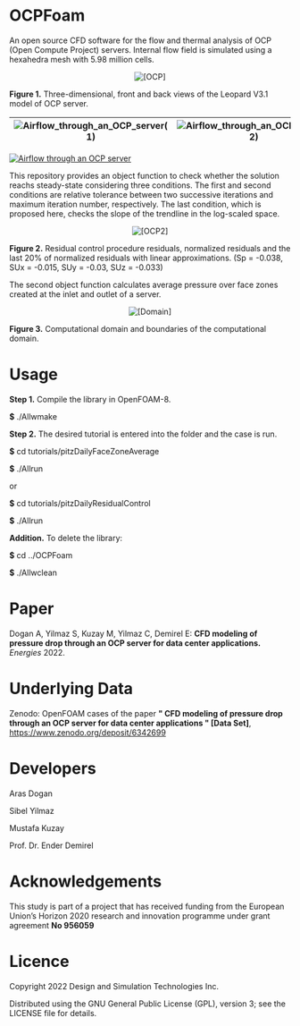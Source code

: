 # OCPFoam
An open source CFD software for the flow and thermal analysis of OCP (Open Compute Project) servers. Internal flow field is simulated using a hexahedra mesh with 5.98 million cells.

<p align="center">
   <img src="https://user-images.githubusercontent.com/89465885/164973779-05e188ba-f645-4e2c-a579-e36468c17234.jpg" alt="[OCP]"/>
</p>

**Figure 1.** Three-dimensional, front and back views of the Leopard V3.1 model of OCP server.  

![Airflow_through_an_OCP_server(1)](https://user-images.githubusercontent.com/89465885/165092919-fd1022da-e005-4bfd-8344-fd42d40261e5.gif) |  ![Airflow_through_an_OCP_server(2)](https://user-images.githubusercontent.com/89465885/165092937-282e75bd-7ef2-4196-a9b2-be82b117069e.gif) | 
--- | ---


[![Airflow through an OCP server](https://yt-embed.herokuapp.com/embed?v=w-Xrcj8y-bA)](https://www.youtube.com/watch?v=w-Xrcj8y-bA "Airflow through an OCP server")

This repository provides an object function to check whether the solution reachs steady-state considering three conditions. The first and second conditions are relative tolerance between two successive iterations and maximum iteration number, respectively. The last condition, which is proposed here, checks the slope of the trendline in the log-scaled space. 

<p align="center">
   <img src="https://user-images.githubusercontent.com/89465885/164973808-08815c7c-c071-48c6-bfb6-f27ca39dc4e1.jpg" alt="[OCP2]"/>
</p>

**Figure 2.** Residual control procedure residuals, normalized residuals and the last 20% of normalized residuals with linear approximations. (Sp = -0.038, SUx = -0.015, SUy = -0.03, SUz = -0.033)

The second object function calculates  average pressure over face zones created at the inlet and outlet of a server. 

<p align="center">
   <img src="https://user-images.githubusercontent.com/30440239/165032510-35682979-b377-4219-b1f6-ebb65aa6e8a1.png" alt="[Domain]"/>
</p>

**Figure 3.** Computational domain and boundaries of the computational domain.

# Usage
**Step 1.** Compile the library in OpenFOAM-8.

**$** ./Allwmake

**Step 2.** The desired tutorial is entered into the folder and the case is run.

**$** cd tutorials/pitzDailyFaceZoneAverage

**$** ./Allrun

or

**$** cd tutorials/pitzDailyResidualControl

**$** ./Allrun

**Addition.** To delete the library:

**$** cd ../OCPFoam

**$** ./Allwclean

# Paper
Dogan A, Yilmaz S, Kuzay M, Yilmaz C, Demirel E: **CFD modeling of pressure drop through an OCP server for data center applications.** *Energies* 2022.

# Underlying Data
Zenodo: OpenFOAM cases of the paper **" CFD modeling of pressure drop through an OCP server for data center applications " [Data Set]**, https://www.zenodo.org/deposit/6342699 

# Developers

Aras Dogan

Sibel Yilmaz

Mustafa Kuzay

Prof. Dr. Ender Demirel

# Acknowledgements
This study is part of a project that has received funding from the European Union’s Horizon 2020 research and innovation programme under grant agreement **No 956059**

# Licence

Copyright 2022 Design and Simulation Technologies Inc.

Distributed using the GNU General Public License (GPL), version 3; see the LICENSE file for details.
